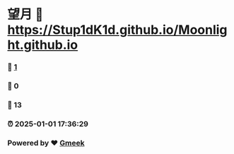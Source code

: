 # 望月 :link: https://Stup1dK1d.github.io/Moonlight.github.io 
### :page_facing_up: [1](https://Stup1dK1d.github.io/Moonlight.github.io/tag.html) 
### :speech_balloon: 0 
### :hibiscus: 13 
### :alarm_clock: 2025-01-01 17:36:29 
### Powered by :heart: [Gmeek](https://github.com/Meekdai/Gmeek)
